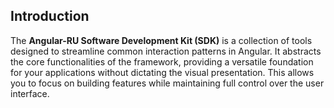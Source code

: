 ## Introduction

The **Angular-RU Software Development Kit (SDK)** is a collection of tools designed to streamline common interaction
patterns in Angular. It abstracts the core functionalities of the framework, providing a versatile foundation for your
applications without dictating the visual presentation. This allows you to focus on building features while maintaining
full control over the user interface.
